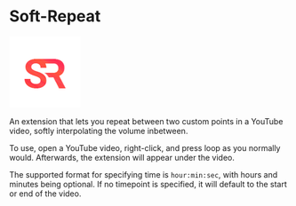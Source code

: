 # Soft-Repeat

![Logo](media/Soft%20Repeat%20Logo%20V2.png)

An extension that lets you repeat between two custom points in a YouTube video, softly interpolating the volume inbetween.

To use, open a YouTube video, right-click, and press loop as you normally would. Afterwards, the extension will appear under the video.

The supported format for specifying time is `hour:min:sec`, with hours and minutes being optional. If no timepoint is specified, it will default to the start or end of the video.
